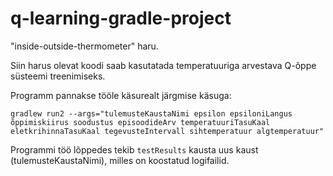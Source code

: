 # q-learning-gradle-project
"inside-outside-thermometer" haru.

Siin harus olevat koodi saab kasutatada temperatuuriga arvestava Q-õppe süsteemi treenimiseks.

Programm pannakse tööle käsurealt järgmise käsuga:

`gradlew run2 --args="tulemusteKaustaNimi epsilon epsiloniLangus õppimiskiirus soodustus episoodideArv temperatuuriTasuKaal eletkrihinnaTasuKaal tegevusteIntervall sihtemperatuur algtemperatuur"`

Programmi töö lõppedes tekib `testResults` kausta uus kaust (tulemusteKaustaNimi), milles on koostatud logifailid.
